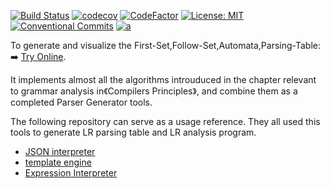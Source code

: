 
[![Build Status](https://travis-ci.com/light0x00/parser-generator.svg?branch=master)](https://travis-ci.com/light0x00/parser-generator)
[![codecov](https://codecov.io/gh/light0x00/parser-generator/branch/master/graph/badge.svg)](https://codecov.io/gh/light0x00/parser-generator)
[![CodeFactor](https://www.codefactor.io/repository/github/light0x00/parser-generator/badge/master)](https://www.codefactor.io/repository/github/light0x00/parser-generator/overview/master)
[![License: MIT](https://img.shields.io/badge/License-MIT-yellow.svg)](https://opensource.org/licenses/MIT)
[![Conventional Commits](https://img.shields.io/badge/Conventional%20Commits-1.0.0-yellow.svg)](https://conventionalcommits.org)
[![a](https://img.shields.io/npm/v/@parser-generator/cli)](https://www.npmjs.com/package/@parser-generator/cli)

To generate and visualize the First-Set,Follow-Set,Automata,Parsing-Table: ➡️ [Try Online](https://light0x00.github.io/parser-generator/).

It implements almost all the algorithms introuduced in the chapter relevant to grammar analysis in《Compilers Principles》, and combine them as a completed Parser Generator tools.

The following repository can serve as a usage reference. They all used this tools to generate LR parsing table and LR analysis program.

- [JSON interpreter](https://github.com/light0x00/jsonx)
- [template engine](https://github.com/light0x00/light-template)
- [Expression Interpreter](https://github.com/light0x00/light-lang)

